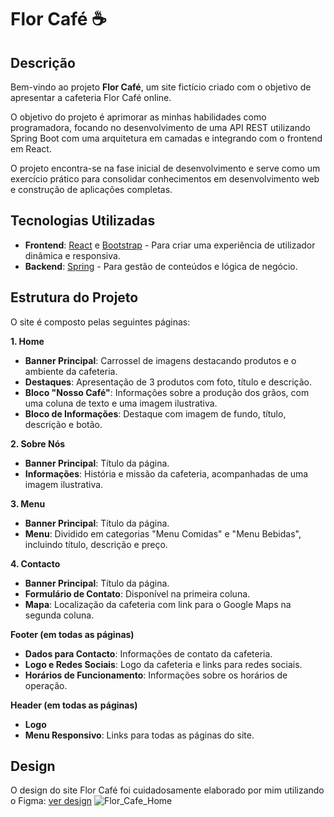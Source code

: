 # Flor Café ☕

## Descrição
Bem-vindo ao projeto **Flor Café**, um site fictício criado com o objetivo de apresentar a cafeteria Flor Café online. 

O objetivo do projeto é aprimorar as minhas habilidades como programadora, focando no desenvolvimento de uma API REST utilizando Spring Boot com uma arquitetura em camadas e integrando com o frontend em React.

O projeto encontra-se na fase inicial de desenvolvimento e serve como um exercício prático para consolidar conhecimentos em desenvolvimento web e construção de aplicações completas.

## Tecnologias Utilizadas
- **Frontend**: [React](https://reactjs.org/) e [Bootstrap](https://getbootstrap.com/) - Para criar uma experiência de utilizador dinâmica e responsiva.
- **Backend**: [Spring](https://spring.io/) - Para gestão de conteúdos e lógica de negócio.

## Estrutura do Projeto

O site é composto pelas seguintes páginas:

**1. Home**
- **Banner Principal**: Carrossel de imagens destacando produtos e o ambiente da cafeteria.
- **Destaques**: Apresentação de 3 produtos com foto, título e descrição.
- **Bloco "Nosso Café"**: Informações sobre a produção dos grãos, com uma coluna de texto e uma imagem ilustrativa.
- **Bloco de Informações**: Destaque com imagem de fundo, título, descrição e botão.

**2. Sobre Nós**
- **Banner Principal**: Título da página.
- **Informações**: História e missão da cafeteria, acompanhadas de uma imagem ilustrativa.

**3. Menu**
- **Banner Principal**: Título da página.
- **Menu**: Dividido em categorias "Menu Comidas" e "Menu Bebidas", incluindo título, descrição e preço.

**4. Contacto**
- **Banner Principal**: Título da página.
- **Formulário de Contato**: Disponível na primeira coluna.
- **Mapa**: Localização da cafeteria com link para o Google Maps na segunda coluna.

**Footer (em todas as páginas)**
- **Dados para Contacto**: Informações de contato da cafeteria.
- **Logo e Redes Sociais**: Logo da cafeteria e links para redes sociais.
- **Horários de Funcionamento**: Informações sobre os horários de operação.

**Header (em todas as páginas)**
- **Logo**
- **Menu Responsivo**: Links para todas as páginas do site.

## Design
O design do site Flor Café foi cuidadosamente elaborado por mim utilizando o Figma: [ver design](https://www.figma.com/design/YfR5oD27qacs58bS0cmK3t/Flor-Caf%C3%A9?node-id=0-1&t=OQAbsjBwKKkLl1M0-1)
![Flor_Cafe_Home](https://github.com/user-attachments/assets/3dda47d3-347d-42c1-9167-ef12bb2576a1)


